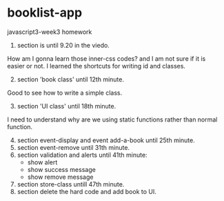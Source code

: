 # booklist-app

javascript3-week3 homework

1. section is until 9.20 in the viedo.

How am I gonna learn those inner-css codes?
and I am not sure if it is easier or not.
I learned the shortcuts for writing id and classes.

2. section 'book class' until 12th minute.

Good to see how to write a simple class.

3. section 'UI class' until 18th minute.

I need to understand why are we using static functions rather than normal function.

4. section event-display and event add-a-book until 25th minute.
5. section event-remove until 31th minute.
6. section validation and alerts until 41th minute:
   - show alert
   - show success message
   - show remove message
7. section store-class untill 47th minute.
8. section delete the hard code and add book to UI.